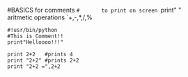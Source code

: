#BASICS
for comments `#      
to print on screen `print" "     
aritmetic operations `+,-,*,/,%   
```
#!usr/bin/python
#This is Comment!!
print"Helloooo!!!"

print 2+2   #prints 4
print "2+2" #prints 2+2
print "2+2 =",2+2
```
